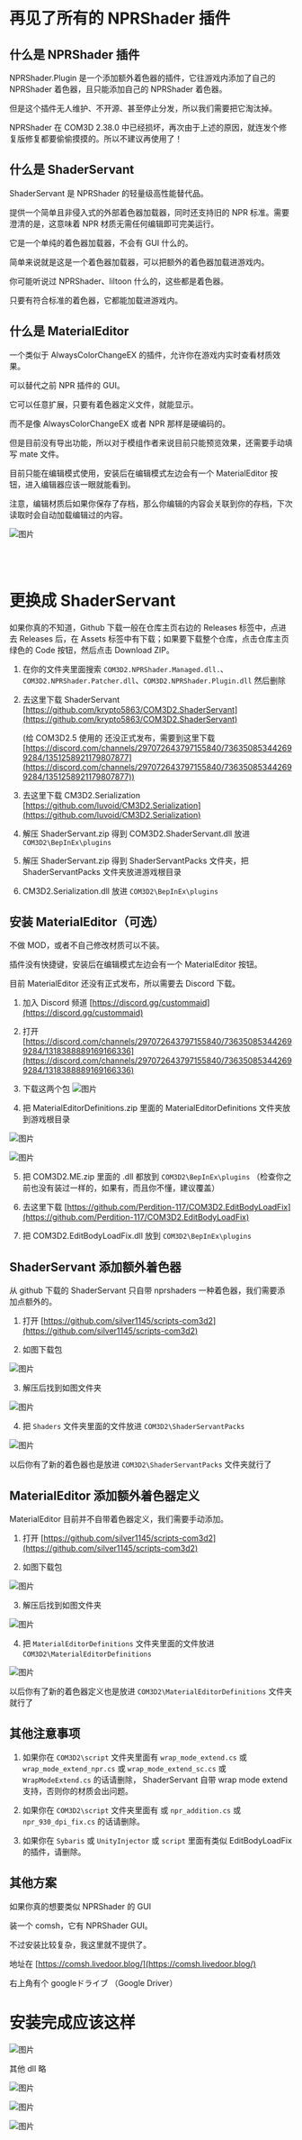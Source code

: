 # 再见了所有的 NPRShader 插件

## 什么是 NPRShader 插件

NPRShader.Plugin 是一个添加额外着色器的插件，它往游戏内添加了自己的 NPRShader 着色器，且只能添加自己的 NPRShader 着色器。

但是这个插件无人维护、不开源、甚至停止分发，所以我们需要把它淘汰掉。

NPRShader 在 COM3D 2.38.0 中已经损坏，再次由于上述的原因，就连发个修复版修复都要偷偷摸摸的。所以不建议再使用了！

## 什么是 ShaderServant

ShaderServant 是 NPRShader 的轻量级高性能替代品。

提供一个简单且非侵入式的外部着色器加载器，同时还支持旧的 NPR 标准。需要澄清的是，这意味着 NPR 材质无需任何编辑即可完美运行。

它是一个单纯的着色器加载器，不会有 GUI 什么的。

简单来说就是这是一个着色器加载器，可以把额外的着色器加载进游戏内。

你可能听说过 NPRShader、liltoon 什么的，这些都是着色器。

只要有符合标准的着色器，它都能加载进游戏内。

## 什么是 MaterialEditor 

一个类似于 AlwaysColorChangeEX 的插件，允许你在游戏内实时查看材质效果。

可以替代之前 NPR 插件的 GUI。

它可以任意扩展，只要有着色器定义文件，就能显示。

而不是像 AlwaysColorChangeEX 或者 NPR 那样是硬编码的。

但是目前没有导出功能，所以对于模组作者来说目前只能预览效果，还需要手动填写 mate 文件。

目前只能在编辑模式使用，安装后在编辑模式左边会有一个 MaterialEditor 按钮，进入编辑器应该一眼就能看到。

注意，编辑材质后如果你保存了存档，那么你编辑的内容会关联到你的存档，下次读取时会自动加载编辑过的内容。

![图片](https://github.com/user-attachments/assets/e2607255-10e3-4c6a-9670-ae51fe5c26a5)


<br>
<br>

# 更换成 ShaderServant 

如果你真的不知道，Github 下载一般在仓库主页右边的 Releases 标签中，点进去 Releases 后，在 Assets 标签中有下载；如果要下载整个仓库，点击仓库主页绿色的 Code 按钮，然后点击 Download ZIP。

1. 在你的文件夹里面搜索 `COM3D2.NPRShader.Managed.dll.`、`COM3D2.NPRShader.Patcher.dll`、`COM3D2.NPRShader.Plugin.dll` 然后删除

2. 去这里下载 ShaderServant [https://github.com/krypto5863/COM3D2.ShaderServant](https://github.com/krypto5863/COM3D2.ShaderServant)

    (给 COM3D2.5 使用的 还没正式发布，需要到这里下载 [https://discord.com/channels/297072643797155840/736350853442699284/1351258921179807877](https://discord.com/channels/297072643797155840/736350853442699284/1351258921179807877))

3. 去这里下载 CM3D2.Serialization [https://github.com/luvoid/CM3D2.Serialization](https://github.com/luvoid/CM3D2.Serialization)
  
4. 解压 ShaderServant.zip 得到 COM3D2.ShaderServant.dll 放进 `COM3D2\BepInEx\plugins`

5. 解压 ShaderServant.zip 得到 ShaderServantPacks 文件夹，把 ShaderServantPacks 文件夹放进游戏根目录

6. CM3D2.Serialization.dll 放进 `COM3D2\BepInEx\plugins`


## 安装 MaterialEditor（可选）

不做 MOD，或者不自己修改材质可以不装。

插件没有快捷键，安装后在编辑模式左边会有一个 MaterialEditor 按钮。

目前 MaterialEditor 还没有正式发布，所以需要去 Discord 下载。

1. 加入 Discord 频道 [https://discord.gg/custommaid](https://discord.gg/custommaid)

2. 打开 [https://discord.com/channels/297072643797155840/736350853442699284/1318388889169166336](https://discord.com/channels/297072643797155840/736350853442699284/1318388889169166336)

3. 下载这两个包
![图片](https://github.com/user-attachments/assets/0e1d0393-d950-4ab8-a998-31c6b2a2972f)

4. 把 MaterialEditorDefinitions.zip 里面的 MaterialEditorDefinitions 文件夹放到游戏根目录

![图片](https://github.com/user-attachments/assets/c01e96ec-2191-4192-9b05-bc5ee120bd4e)

![图片](https://github.com/user-attachments/assets/1c0c73dd-756e-48ac-9763-9f9d825795d3)

5. 把 COM3D2.ME.zip 里面的 .dll 都放到 `COM3D2\BepInEx\plugins` （检查你之前也没有装过一样的，如果有，而且你不懂，建议覆盖）

6. 去这里下载 [https://github.com/Perdition-117/COM3D2.EditBodyLoadFix](https://github.com/Perdition-117/COM3D2.EditBodyLoadFix)

7. 把 COM3D2.EditBodyLoadFix.dll 放到 `COM3D2\BepInEx\plugins`


## ShaderServant 添加额外着色器

从 github 下载的 ShaderServant 只自带 nprshaders 一种着色器，我们需要添加点额外的。

1. 打开 [https://github.com/silver1145/scripts-com3d2](https://github.com/silver1145/scripts-com3d2)

2. 如图下载包

![图片](https://github.com/user-attachments/assets/663d7b10-309a-41d7-8dd8-8b5a5666c330)

3. 解压后找到如图文件夹

![图片](https://github.com/user-attachments/assets/d0f4f688-d446-46f9-9c6f-2e36d8bf810f)

4. 把 `Shaders` 文件夹里面的文件放进 `COM3D2\ShaderServantPacks`

![图片](https://github.com/user-attachments/assets/bf030b31-9ff7-48ff-b0e0-633ee62dbf94)

以后你有了新的着色器也是放进 `COM3D2\ShaderServantPacks` 文件夹就行了

## MaterialEditor 添加额外着色器定义

MaterialEditor 目前并不自带着色器定义，我们需要手动添加。

1. 打开 [https://github.com/silver1145/scripts-com3d2](https://github.com/silver1145/scripts-com3d2)

2. 如图下载包

![图片](https://github.com/user-attachments/assets/663d7b10-309a-41d7-8dd8-8b5a5666c330)

3. 解压后找到如图文件夹

![图片](https://github.com/user-attachments/assets/d0f4f688-d446-46f9-9c6f-2e36d8bf810f)

4. 把 `MaterialEditorDefinitions` 文件夹里面的文件放进 `COM3D2\MaterialEditorDefinitions`

![图片](https://github.com/user-attachments/assets/a7961056-700f-4c09-a1ff-a0c1f51584c2)

以后你有了新的着色器定义也是放进 `COM3D2\MaterialEditorDefinitions` 文件夹就行了

## 其他注意事项

1. 如果你在 `COM3D2\script` 文件夹里面有 `wrap_mode_extend.cs` 或 `wrap_mode_extend_npr.cs` 或 `wrap_mode_extend_sc.cs` 或 `WrapModeExtend.cs` 的话请删除， ShaderServant 自带 wrap mode extend 支持，否则你的材质会出问题。

2. 如果你在 `COM3D2\script` 文件夹里面有 或 `npr_addition.cs` 或 `npr_930_dpi_fix.cs` 的话请删除。

3. 如果你在 `Sybaris` 或 `UnityInjector` 或 `script` 里面有类似 EditBodyLoadFix 的插件，请删除。

## 其他方案

如果你真的想要类似 NPRShader 的 GUI

装一个 comsh，它有 NPRShader GUI。

不过安装比较复杂，我这里就不提供了。

地址在 [https://comsh.livedoor.blog/](https://comsh.livedoor.blog/)

右上角有个 googleドライブ （Google Driver）

# 安装完成应该这样


![图片](https://github.com/user-attachments/assets/e254f414-0b04-42bd-90b9-ec1288065fda)

其他 dll 略

![图片](https://github.com/user-attachments/assets/7a9408b7-9671-47ef-a3ef-9ad0ee01dceb)

![图片](https://github.com/user-attachments/assets/b47dba06-6c37-4a6a-92ad-24f66309f68b)

![图片](https://github.com/user-attachments/assets/9e761182-9958-4494-8c76-7aad6d64d82f)


